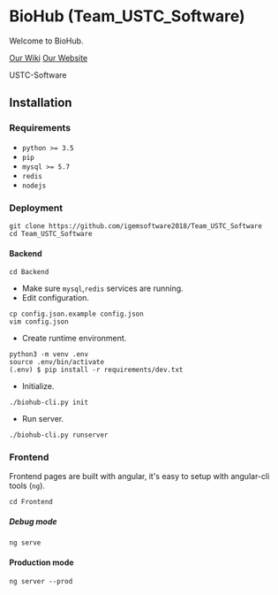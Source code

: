 # BioHub (Team_USTC_Software)

Welcome to BioHub.

[Our Wiki](http://2018.igem.org/Team:USTC-Software/index.html)  [Our Website](https://biohub.tech/)

USTC-Software

## Installation

### Requirements

- `python >= 3.5`
- `pip`
- `mysql >= 5.7`
- `redis`
- `nodejs`

### Deployment

```shell
git clone https://github.com/igemsoftware2018/Team_USTC_Software
cd Team_USTC_Software
```

#### Backend

```shell
cd Backend
```

- Make sure `mysql`,`redis` services are running.
- Edit configuration.

```shell
cp config.json.example config.json
vim config.json
```

- Create runtime environment.

```shell
python3 -m venv .env
source .env/bin/activate
(.env) $ pip install -r requirements/dev.txt
```

- Initialize.

```shell
./biohub-cli.py init
```

- Run server.

```shell
./biohub-cli.py runserver
```

### Frontend

Frontend pages are built with angular, it's easy to setup with angular-cli tools (`ng`).

```shell
cd Frontend
```

##### Debug mode

```shell
ng serve
```

#### Production mode

```
ng server --prod
```

